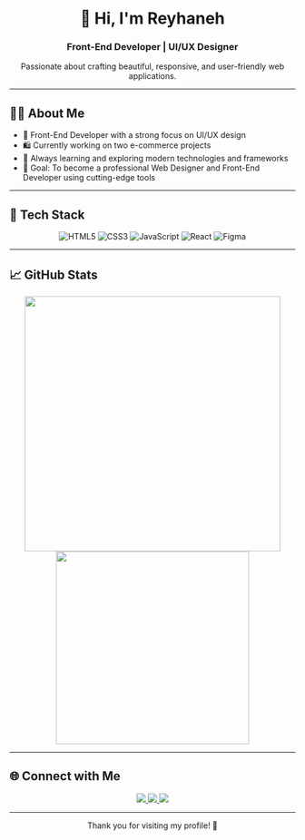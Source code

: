 <h1 align="center">👋 Hi, I'm Reyhaneh</h1>
<h3 align="center">Front-End Developer | UI/UX Designer</h3>

<p align="center">
  Passionate about crafting beautiful, responsive, and user-friendly web applications.
</p>

---

## 🧑‍💻 About Me

- 💼 Front-End Developer with a strong focus on UI/UX design
- 🛍️ Currently working on two e-commerce projects
- 🧠 Always learning and exploring modern technologies and frameworks
- 🎯 Goal: To become a professional Web Designer and Front-End Developer using cutting-edge tools

---

## 🚀 Tech Stack

<div align="center">

![HTML5](https://img.shields.io/badge/HTML5-E34F26?style=for-the-badge&logo=html5&logoColor=white)
![CSS3](https://img.shields.io/badge/CSS3-1572B6?style=for-the-badge&logo=css3&logoColor=white)
![JavaScript](https://img.shields.io/badge/JavaScript-F7DF1E?style=for-the-badge&logo=javascript&logoColor=black)
![React](https://img.shields.io/badge/React-61DAFB?style=for-the-badge&logo=react&logoColor=black)
![Figma](https://img.shields.io/badge/Figma-000000?style=for-the-badge&logo=figma&logoColor=white)

</div>

---

## 📈 GitHub Stats

<p align="center">
  <img src="https://github-readme-stats.vercel.app/api?username=your-username&show_icons=true&theme=tokyonight" width="450" />
  <img src="https://github-readme-stats.vercel.app/api/top-langs/?username=your-username&layout=compact&theme=tokyonight" width="340" />
</p>

---

## 🌐 Connect with Me

<p align="center">
  <a href="https://github.com/Reyhane-1312" target="_blank">
    <img src="https://img.shields.io/badge/GitHub-181717?style=for-the-badge&logo=github&logoColor=white" />
  </a>
  <a href="https://linkedin.com/in/your-profile" target="_blank">
    <img src="https://img.shields.io/badge/LinkedIn-0A66C2?style=for-the-badge&logo=linkedin&logoColor=white" />
  </a>
  <a href="https://t.me/Rose_7013" target="_blank">
    <img src="https://img.shields.io/badge/Telegram-26A5E4?style=for-the-badge&logo=telegram&logoColor=white" />
  </a>
</p>

---

<p align="center">
  Thank you for visiting my profile! 🌱
</p>
